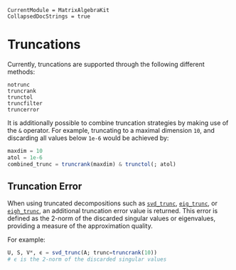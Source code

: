 ```@meta
CurrentModule = MatrixAlgebraKit
CollapsedDocStrings = true
```

# Truncations

Currently, truncations are supported through the following different methods:

```@docs; canonical=false
notrunc
truncrank
trunctol
truncfilter
truncerror
```

It is additionally possible to combine truncation strategies by making use of the `&` operator.
For example, truncating to a maximal dimension `10`, and discarding all values below `1e-6` would be achieved by:

```julia
maxdim = 10
atol = 1e-6
combined_trunc = truncrank(maxdim) & trunctol(; atol)
```

## Truncation Error

When using truncated decompositions such as [`svd_trunc`](@ref), [`eig_trunc`](@ref), or [`eigh_trunc`](@ref),
an additional truncation error value is returned. This error is defined as the 2-norm of the discarded 
singular values or eigenvalues, providing a measure of the approximation quality.

For example:
```julia
U, S, Vᴴ, ϵ = svd_trunc(A; trunc=truncrank(10))
# ϵ is the 2-norm of the discarded singular values
```
